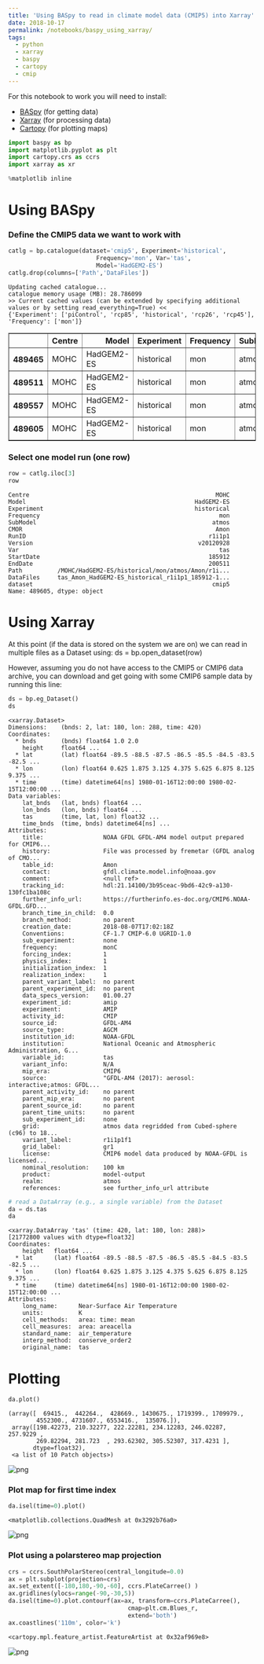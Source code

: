 ```yaml
---
title: 'Using BASpy to read in climate model data (CMIP5) into Xarray'
date: 2018-10-17
permalink: /notebooks/baspy_using_xarray/
tags:
  - python
  - xarray
  - baspy
  - cartopy
  - cmip
---
```


For this notebook to work you will need to install:
- [BASpy](https://github.com/scotthosking/baspy) (for getting data)
- [Xarray](http://xarray.pydata.org/en/stable/installing.html) (for processing data)
- [Cartopy](https://scitools.org.uk/cartopy/docs/latest/installing.html#installing) (for plotting maps)


```python
import baspy as bp
import matplotlib.pyplot as plt
import cartopy.crs as ccrs
import xarray as xr

%matplotlib inline 
```

# Using BASpy
### Define the CMIP5 data we want to work with


```python
catlg = bp.catalogue(dataset='cmip5', Experiment='historical', 
                         Frequency='mon', Var='tas', 
                         Model='HadGEM2-ES')
catlg.drop(columns=['Path','DataFiles'])
```

    Updating cached catalogue...
    catalogue memory usage (MB): 28.786099
    >> Current cached values (can be extended by specifying additional values or by setting read_everything=True) <<
    {'Experiment': ['piControl', 'rcp85', 'historical', 'rcp26', 'rcp45'], 'Frequency': ['mon']}
    





<div>
<style scoped>
    .dataframe tbody tr th:only-of-type {
        vertical-align: middle;
    }

    .dataframe tbody tr th {
        vertical-align: top;
    }

    .dataframe thead th {
        text-align: right;
    }
</style>
<table border="1" class="dataframe">
  <thead>
    <tr style="text-align: right;">
      <th></th>
      <th>Centre</th>
      <th>Model</th>
      <th>Experiment</th>
      <th>Frequency</th>
      <th>SubModel</th>
      <th>CMOR</th>
      <th>RunID</th>
      <th>Version</th>
      <th>Var</th>
      <th>StartDate</th>
      <th>EndDate</th>
      <th>dataset</th>
    </tr>
  </thead>
  <tbody>
    <tr>
      <th>489465</th>
      <td>MOHC</td>
      <td>HadGEM2-ES</td>
      <td>historical</td>
      <td>mon</td>
      <td>atmos</td>
      <td>Amon</td>
      <td>r2i1p1</td>
      <td>v20110418</td>
      <td>tas</td>
      <td>185912</td>
      <td>200512</td>
      <td>cmip5</td>
    </tr>
    <tr>
      <th>489511</th>
      <td>MOHC</td>
      <td>HadGEM2-ES</td>
      <td>historical</td>
      <td>mon</td>
      <td>atmos</td>
      <td>Amon</td>
      <td>r4i1p1</td>
      <td>v20110418</td>
      <td>tas</td>
      <td>185912</td>
      <td>200511</td>
      <td>cmip5</td>
    </tr>
    <tr>
      <th>489557</th>
      <td>MOHC</td>
      <td>HadGEM2-ES</td>
      <td>historical</td>
      <td>mon</td>
      <td>atmos</td>
      <td>Amon</td>
      <td>r3i1p1</td>
      <td>v20110418</td>
      <td>tas</td>
      <td>185912</td>
      <td>200512</td>
      <td>cmip5</td>
    </tr>
    <tr>
      <th>489605</th>
      <td>MOHC</td>
      <td>HadGEM2-ES</td>
      <td>historical</td>
      <td>mon</td>
      <td>atmos</td>
      <td>Amon</td>
      <td>r1i1p1</td>
      <td>v20120928</td>
      <td>tas</td>
      <td>185912</td>
      <td>200511</td>
      <td>cmip5</td>
    </tr>
  </tbody>
</table>
</div>



### Select one model run (one row)


```python
row = catlg.iloc[3]
row
```




    Centre                                                     MOHC
    Model                                                HadGEM2-ES
    Experiment                                           historical
    Frequency                                                   mon
    SubModel                                                  atmos
    CMOR                                                       Amon
    RunID                                                    r1i1p1
    Version                                               v20120928
    Var                                                         tas
    StartDate                                                185912
    EndDate                                                  200511
    Path          /MOHC/HadGEM2-ES/historical/mon/atmos/Amon/r1i...
    DataFiles     tas_Amon_HadGEM2-ES_historical_r1i1p1_185912-1...
    dataset                                                   cmip5
    Name: 489605, dtype: object



# Using Xarray

At this point (if the data is stored on the system we are on) we can read in multiple files as a Dataset using:
ds = bp.open_dataset(row)

However, assuming you do not have access to the CMIP5 or CMIP6 data archive, you can download 
and get going with some CMIP6 sample data by running this line:


```python
ds = bp.eg_Dataset()
ds
```




    <xarray.Dataset>
    Dimensions:    (bnds: 2, lat: 180, lon: 288, time: 420)
    Coordinates:
      * bnds       (bnds) float64 1.0 2.0
        height     float64 ...
      * lat        (lat) float64 -89.5 -88.5 -87.5 -86.5 -85.5 -84.5 -83.5 -82.5 ...
      * lon        (lon) float64 0.625 1.875 3.125 4.375 5.625 6.875 8.125 9.375 ...
      * time       (time) datetime64[ns] 1980-01-16T12:00:00 1980-02-15T12:00:00 ...
    Data variables:
        lat_bnds   (lat, bnds) float64 ...
        lon_bnds   (lon, bnds) float64 ...
        tas        (time, lat, lon) float32 ...
        time_bnds  (time, bnds) datetime64[ns] ...
    Attributes:
        title:                 NOAA GFDL GFDL-AM4 model output prepared for CMIP6...
        history:               File was processed by fremetar (GFDL analog of CMO...
        table_id:              Amon
        contact:               gfdl.climate.model.info@noaa.gov
        comment:               <null ref>
        tracking_id:           hdl:21.14100/3b95ceac-9bd6-42c9-a130-130fc1ba108c
        further_info_url:      https://furtherinfo.es-doc.org/CMIP6.NOAA-GFDL.GFD...
        branch_time_in_child:  0.0
        branch_method:         no parent
        creation_date:         2018-08-07T17:02:18Z
        Conventions:           CF-1.7 CMIP-6.0 UGRID-1.0
        sub_experiment:        none
        frequency:             monC
        forcing_index:         1
        physics_index:         1
        initialization_index:  1
        realization_index:     1
        parent_variant_label:  no parent
        parent_experiment_id:  no parent
        data_specs_version:    01.00.27
        experiment_id:         amip
        experiment:            AMIP
        activity_id:           CMIP
        source_id:             GFDL-AM4
        source_type:           AGCM
        institution_id:        NOAA-GFDL
        institution:           National Oceanic and Atmospheric Administration, G...
        variable_id:           tas
        variant_info:          N/A
        mip_era:               CMIP6
        source:                "GFDL-AM4 (2017): aerosol: interactive;atmos: GFDL...
        parent_activity_id:    no parent
        parent_mip_era:        no parent
        parent_source_id:      no parent
        parent_time_units:     no parent
        sub_experiment_id:     none
        grid:                  atmos data regridded from Cubed-sphere (c96) to 18...
        variant_label:         r1i1p1f1
        grid_label:            gr1
        license:               CMIP6 model data produced by NOAA-GFDL is licensed...
        nominal_resolution:    100 km
        product:               model-output
        realm:                 atmos
        references:            see further_info_url attribute




```python
# read a DataArray (e.g., a single variable) from the Dataset
da = ds.tas
da
```




    <xarray.DataArray 'tas' (time: 420, lat: 180, lon: 288)>
    [21772800 values with dtype=float32]
    Coordinates:
        height   float64 ...
      * lat      (lat) float64 -89.5 -88.5 -87.5 -86.5 -85.5 -84.5 -83.5 -82.5 ...
      * lon      (lon) float64 0.625 1.875 3.125 4.375 5.625 6.875 8.125 9.375 ...
      * time     (time) datetime64[ns] 1980-01-16T12:00:00 1980-02-15T12:00:00 ...
    Attributes:
        long_name:      Near-Surface Air Temperature
        units:          K
        cell_methods:   area: time: mean
        cell_measures:  area: areacella
        standard_name:  air_temperature
        interp_method:  conserve_order2
        original_name:  tas



# Plotting


```python
da.plot()
```    
    (array([  69415.,  442264.,  428669., 1430675., 1719399., 1709979.,
            4552300., 4731607., 6553416.,  135076.]),
     array([198.42273, 210.32277, 222.22281, 234.12283, 246.02287, 257.9229 ,
            269.82294, 281.723  , 293.62302, 305.52307, 317.4231 ],
           dtype=float32),
     <a list of 10 Patch objects>)




![png](/notebooks/images/baspy_example/output_10_2.png)


### Plot map for first time index


```python
da.isel(time=0).plot()
```




    <matplotlib.collections.QuadMesh at 0x3292b76a0>




![png](/notebooks/images/baspy_example/output_12_1.png)


### Plot using a polarstereo map projection


```python
crs = ccrs.SouthPolarStereo(central_longitude=0.0)
ax = plt.subplot(projection=crs)
ax.set_extent([-180,180,-90,-60], ccrs.PlateCarree() )
ax.gridlines(ylocs=range(-90,-30,5))
da.isel(time=0).plot.contourf(ax=ax, transform=ccrs.PlateCarree(), 
                                  cmap=plt.cm.Blues_r, 
                                  extend='both')
ax.coastlines('110m', color='k')
```




    <cartopy.mpl.feature_artist.FeatureArtist at 0x32af969e8>




![png](/notebooks/images/baspy_example/output_14_1.png)

